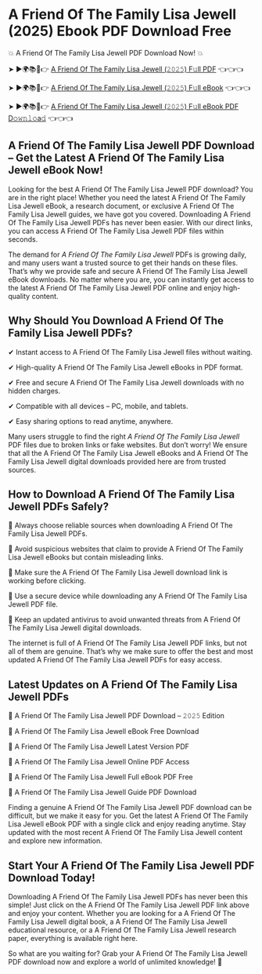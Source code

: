 # A Friend Of The Family Lisa Jewell (2025) Ebook PDF Download Free

💥 A Friend Of The Family Lisa Jewell PDF Download Now! 💥

➤ ►🌍📚📱👉 [A Friend Of The Family Lisa Jewell (𝟸𝟶𝟸𝟻) F𝚞ll PDF](https://getpdf.xyz/a-friend-of-the-family-lisa-jewell) 👈👈👈


➤ ►🌍📚📱👉 [A Friend Of The Family Lisa Jewell (𝟸𝟶𝟸𝟻) F𝚞ll eBook](https://getpdf.xyz/a-friend-of-the-family-lisa-jewell) 👈👈👈


➤ ►🌍📚📱👉 [A Friend Of The Family Lisa Jewell (𝟸𝟶𝟸𝟻) F𝚞ll eBook PDF D𝚘𝚠𝚗𝚕𝚘a𝚍](https://getpdf.xyz/a-friend-of-the-family-lisa-jewell) 👈👈👈


## A Friend Of The Family Lisa Jewell PDF Download – Get the Latest A Friend Of The Family Lisa Jewell eBook Now!

Looking for the best A Friend Of The Family Lisa Jewell PDF download? You are in the right place! Whether you need the latest A Friend Of The Family Lisa Jewell eBook, a research document, or exclusive A Friend Of The Family Lisa Jewell guides, we have got you covered. Downloading A Friend Of The Family Lisa Jewell PDFs has never been easier. With our direct links, you can access A Friend Of The Family Lisa Jewell PDF files within seconds.

The demand for *A Friend Of The Family Lisa Jewell* PDFs is growing daily, and many users want a trusted source to get their hands on these files. That’s why we provide safe and secure A Friend Of The Family Lisa Jewell eBook downloads. No matter where you are, you can instantly get access to the latest A Friend Of The Family Lisa Jewell PDF online and enjoy high-quality content.

## Why Should You Download A Friend Of The Family Lisa Jewell PDFs?

✔ Instant access to A Friend Of The Family Lisa Jewell files without waiting.

✔ High-quality A Friend Of The Family Lisa Jewell eBooks in PDF format.

✔ Free and secure A Friend Of The Family Lisa Jewell downloads with no hidden charges.

✔ Compatible with all devices – PC, mobile, and tablets.

✔ Easy sharing options to read anytime, anywhere.

Many users struggle to find the right *A Friend Of The Family Lisa Jewell* PDF files due to broken links or fake websites. But don’t worry! We ensure that all the A Friend Of The Family Lisa Jewell eBooks and A Friend Of The Family Lisa Jewell digital downloads provided here are from trusted sources.

## How to Download A Friend Of The Family Lisa Jewell PDFs Safely?

📌 Always choose reliable sources when downloading A Friend Of The Family Lisa Jewell PDFs.

📌 Avoid suspicious websites that claim to provide A Friend Of The Family Lisa Jewell eBooks but contain misleading links.

📌 Make sure the A Friend Of The Family Lisa Jewell download link is working before clicking.

📌 Use a secure device while downloading any A Friend Of The Family Lisa Jewell PDF file.

📌 Keep an updated antivirus to avoid unwanted threats from A Friend Of The Family Lisa Jewell digital downloads.

The internet is full of A Friend Of The Family Lisa Jewell PDF links, but not all of them are genuine. That’s why we make sure to offer the best and most updated A Friend Of The Family Lisa Jewell PDFs for easy access.

## Latest Updates on A Friend Of The Family Lisa Jewell PDFs

🔹 A Friend Of The Family Lisa Jewell PDF Download – 𝟸𝟶𝟸𝟻 Edition

🔹 A Friend Of The Family Lisa Jewell eBook Free Download

🔹 A Friend Of The Family Lisa Jewell Latest Version PDF

🔹 A Friend Of The Family Lisa Jewell Online PDF Access

🔹 A Friend Of The Family Lisa Jewell Full eBook PDF Free

🔹 A Friend Of The Family Lisa Jewell Guide PDF Download

Finding a genuine A Friend Of The Family Lisa Jewell PDF download can be difficult, but we make it easy for you. Get the latest A Friend Of The Family Lisa Jewell eBook PDF with a single click and enjoy reading anytime. Stay updated with the most recent A Friend Of The Family Lisa Jewell content and explore new information.

## Start Your A Friend Of The Family Lisa Jewell PDF Download Today!

Downloading A Friend Of The Family Lisa Jewell PDFs has never been this simple! Just click on the A Friend Of The Family Lisa Jewell PDF link above and enjoy your content. Whether you are looking for a A Friend Of The Family Lisa Jewell digital book, a A Friend Of The Family Lisa Jewell educational resource, or a A Friend Of The Family Lisa Jewell research paper, everything is available right here.

So what are you waiting for? Grab your A Friend Of The Family Lisa Jewell PDF download now and explore a world of unlimited knowledge! 🚀